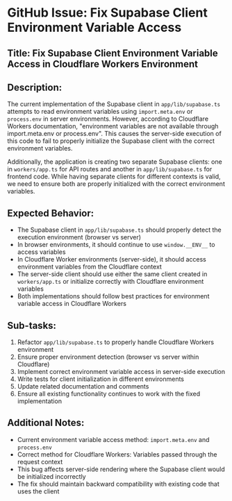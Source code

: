 # GitHub Issue: Fix Supabase Client Environment Variable Access

## Title: Fix Supabase Client Environment Variable Access in Cloudflare Workers Environment

## Description:
The current implementation of the Supabase client in `app/lib/supabase.ts` attempts to read environment variables using `import.meta.env` or `process.env` in server environments. However, according to Cloudflare Workers documentation, "environment variables are not available through import.meta.env or process.env". This causes the server-side execution of this code to fail to properly initialize the Supabase client with the correct environment variables.

Additionally, the application is creating two separate Supabase clients: one in `workers/app.ts` for API routes and another in `app/lib/supabase.ts` for frontend code. While having separate clients for different contexts is valid, we need to ensure both are properly initialized with the correct environment variables.

## Expected Behavior:
- The Supabase client in `app/lib/supabase.ts` should properly detect the execution environment (browser vs server)
- In browser environments, it should continue to use `window.__ENV__` to access variables
- In Cloudflare Worker environments (server-side), it should access environment variables from the Cloudflare context
- The server-side client should use either the same client created in `workers/app.ts` or initialize correctly with Cloudflare environment variables
- Both implementations should follow best practices for environment variable access in Cloudflare Workers

## Sub-tasks:
1. Refactor `app/lib/supabase.ts` to properly handle Cloudflare Workers environment
2. Ensure proper environment detection (browser vs server within Cloudflare)
3. Implement correct environment variable access in server-side execution
4. Write tests for client initialization in different environments
5. Update related documentation and comments
6. Ensure all existing functionality continues to work with the fixed implementation

## Additional Notes:
- Current environment variable access method: `import.meta.env` and `process.env`
- Correct method for Cloudflare Workers: Variables passed through the request context
- This bug affects server-side rendering where the Supabase client would be initialized incorrectly
- The fix should maintain backward compatibility with existing code that uses the client